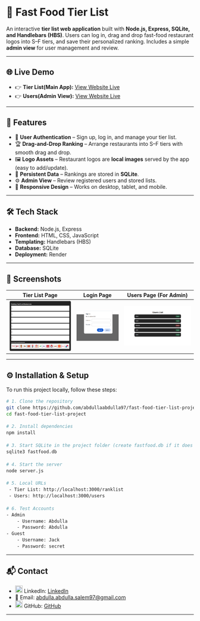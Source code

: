 # 🍔 Fast Food Tier List

An interactive **tier list web application** built with **Node.js, Express, SQLite, and Handlebars (HBS)**. Users can log in, drag and drop fast-food restaurant logos into S–F tiers, and save their personalized ranking. Includes a simple **admin view** for user management and review.

---

## 🌐 Live Demo
- 👉 **Tier List(Main App):** [View Website Live](https://fast-food-tier-list-project.onrender.com/ranklist)
- 👉 **Users(Admin View):** [View Website Live](https://fast-food-tier-list-project.onrender.com/users)

---

## 🚀 Features
- 🔑 **User Authentication** – Sign up, log in, and manage your tier list.  
- 🏆 **Drag-and-Drop Ranking** – Arrange restaurants into S–F tiers with smooth drag and drop.  
- 🖼️ **Logo Assets** – Restaurant logos are **local images** served by the app (easy to add/update).  
- 💾 **Persistent Data** – Rankings are stored in **SQLite**.  
- ⚙️ **Admin View** – Review registered users and stored lists.  
- 📱 **Responsive Design** – Works on desktop, tablet, and mobile.

---

## 🛠️ Tech Stack
- **Backend:** Node.js, Express
- **Frontend:** HTML, CSS, JavaScript 
- **Templating:** Handlebars (HBS)  
- **Database:** SQLite  
- **Deployment:** Render

---

## 📸 Screenshots

| Tier List Page | Login Page | Users Page (For Admin) |
|---|---|---|
| ![Tier List screenshot](public/screenshots/Tier-List.png) | ![Login screenshot](public/screenshots/Login.png) | ![Users (For Admin) screenshot](public/screenshots/Users-List.png) |

---

## ⚙️ Installation & Setup

To run this project locally, follow these steps:

```bash
# 1. Clone the repository
git clone https://github.com/abdullaabdulla97/fast-food-tier-list-project.git
cd fast-food-tier-list-project

# 2. Install dependencies
npm install

# 3. Start SQLite in the project folder (create fastfood.db if it does not exist)
sqlite3 fastfood.db

# 4. Start the server
node server.js

# 5. Local URLs
 - Tier List: http://localhost:3000/ranklist
 - Users: http://localhost:3000/users

# 6. Test Accounts
- Admin
    - Username: Abdulla
    - Password: Abdulla
- Guest
    - Username: Jack
    - Password: secret
```
---

## 📬 Contact
- <img src="https://img.icons8.com/ios-glyphs/32/linkedin.png" height="20" width="20"/> LinkedIn: [LinkedIn](https://www.linkedin.com/in/abdulla-abdulla-350a0937b/)  
- 📧 Email: abdulla.abdulla.salem97@gmail.com  
- <img src="https://img.icons8.com/ios-glyphs/32/github.png" height="20" width="20"/> GitHub: [GitHub](https://github.com/abdullaabdulla97)

---

